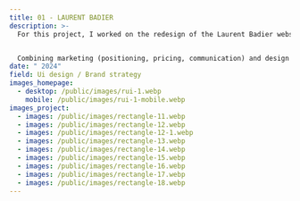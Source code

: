 ```yaml
---
title: 01 - LAURENT BADIER
description: >-
  For this project, I worked on the redesign of the Laurent Badier website while redefining its brand strategy.


  Combining marketing (positioning, pricing, communication) and design (UX research, wireframing, prototyping), we aimed to align the brand’s identity with its values while enhancing the user experience.
date: " 2024"
field: Ui design / Brand strategy
images_homepage:
  - desktop: /public/images/rui-1.webp
    mobile: /public/images/rui-1-mobile.webp
images_project:
  - images: /public/images/rectangle-11.webp
  - images: /public/images/rectangle-12.webp
  - images: /public/images/rectangle-12-1.webp
  - images: /public/images/rectangle-13.webp
  - images: /public/images/rectangle-14.webp
  - images: /public/images/rectangle-15.webp
  - images: /public/images/rectangle-16.webp
  - images: /public/images/rectangle-17.webp
  - images: /public/images/rectangle-18.webp
---
```

